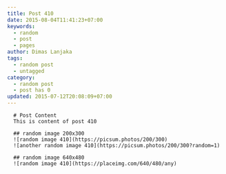 ```yaml
---
title: Post 410
date: 2015-08-04T11:41:23+07:00
keywords:
  - random
  - post
  - pages
author: Dimas Lanjaka
tags:
  - random post
  - untagged
category:
  - random post
  - post has 0
updated: 2015-07-12T20:08:09+07:00
---
```


      # Post Content
      This is content of post 410

      ## random image 200x300
      ![random image 410](https://picsum.photos/200/300)
      ![another random image 410](https://picsum.photos/200/300?random=1)

      ## random image 640x480
      ![random image 410](https://placeimg.com/640/480/any)
      